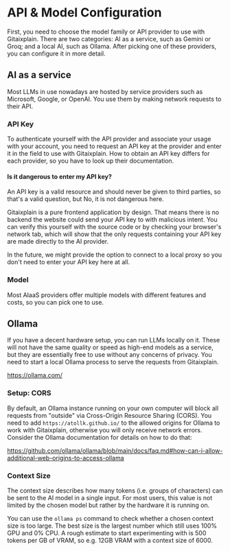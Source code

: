 # API & Model Configuration

First, you need to choose the model family or API provider to use with Gitaixplain.
There are two categories: AI as a service, such as Gemini or Groq; and a local AI, such as Ollama.
After picking one of these providers, you can configure it in more detail.

## AI as a service

Most LLMs in use nowadays are hosted by service providers such as Microsoft, Google, or OpenAI.
You use them by making network requests to their API.

### API Key

To authenticate yourself with the API provider and associate your usage with your account, you need to request an API
key at the provider and enter it in the field to use with Gitaixplain.
How to obtain an API key differs for each provider, so you have to look up their documentation.

#### Is it dangerous to enter my API key?

An API key is a valid resource and should never be given to third parties, so that's a valid question, but No, it is not
dangerous here.

Gitaixplain is a pure frontend application by design.
That means there is no backend the website could send your API key to with malicious intent.
You can verify this yourself with the source code or by checking your browser's network tab, which will show that the
only requests containing your API key are made directly to the AI provider.

In the future, we might provide the option to connect to a local proxy so you don't need to enter your API key here at
all.

### Model

Most AIaaS providers offer multiple models with different features and costs, so you can pick one to use.

## Ollama

If you have a decent hardware setup, you can run LLMs locally on it.
These will not have the same quality or speed as high-end models as a service, but they are essentially free to use
without any concerns of privacy.
You need to start a local Ollama process to serve the requests from Gitaixplain.

https://ollama.com/

### Setup: CORS

By default, an Ollama instance running on your own computer will block all requests from "outside" via Cross-Origin
Resource Sharing (CORS).
You need to add `https://atollk.github.io/` to the allowed origins for Ollama to work with Gitaixplain, otherwise you
will only receive network errors.
Consider the Ollama documentation for details on how to do that:

https://github.com/ollama/ollama/blob/main/docs/faq.md#how-can-i-allow-additional-web-origins-to-access-ollama

### Context Size

The context size describes how many tokens (i.e. groups of characters) can be sent to the AI model in a single input.
For most users, this value is not limited by the chosen model but rather by the hardware it is running on.

You can use the `ollama ps` command to check whether a chosen context size is too large.
The best size is the largest number which still uses 100% GPU and 0% CPU.
A rough estimate to start experimenting with is 500 tokens per GB of VRAM, so e.g. 12GB VRAM with a context size of
6000.